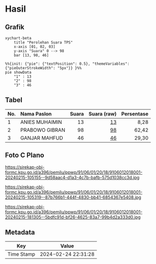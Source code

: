 # Hasil

## Grafik

```mermaid
xychart-beta
    title "Perolehan Suara TPS"
    x-axis [01, 02, 03]
    y-axis "Suara" 0 --> 98
    bar [13, 98, 46]
```

```mermaid
%%{init: {"pie": {"textPosition": 0.5}, "themeVariables": {"pieOuterStrokeWidth": "5px"}} }%%
pie showData
    "1" : 13
    "2" : 98
    "3" : 46
```

## Tabel

| No. | Nama Paslon    | Suara | Suara (raw) | Persentase |
|:--- |:-------------- | -----:| -----------:| ----------:|
| 1   | ANIES MUHAIMIN | 13    | [13][p-1]   | 8,28       |
| 2   | PRABOWO GIBRAN | 98    | [98][p-2]   | 62,42      |
| 3   | GANJAR MAHFUD  | 46    | [46][p-3]   | 29,30      |


[p-1]: https://github.com/gigit-pemilu/pemilu-2024-91-papua/blob/main/pilpres/hitung-suara/sub/91-papua/sub/06-biak-numfor/sub/01-biak-kota/sub/2018-manggandisapi/sub/001-tps/sub/paslon-1.txt
[p-2]: https://github.com/gigit-pemilu/pemilu-2024-91-papua/blob/main/pilpres/hitung-suara/sub/91-papua/sub/06-biak-numfor/sub/01-biak-kota/sub/2018-manggandisapi/sub/001-tps/sub/paslon-2.txt
[p-3]: https://github.com/gigit-pemilu/pemilu-2024-91-papua/blob/main/pilpres/hitung-suara/sub/91-papua/sub/06-biak-numfor/sub/01-biak-kota/sub/2018-manggandisapi/sub/001-tps/sub/paslon-3.txt

## Foto C Plano

https://sirekap-obj-formc.kpu.go.id/a396/pemilu/ppwp/91/06/01/20/18/9106012018001-20240215-105155--9d58aac4-d1a3-4c7b-bafb-575d1038cc3d.jpg

https://sirekap-obj-formc.kpu.go.id/a396/pemilu/ppwp/91/06/01/20/18/9106012018001-20240215-105319--87b766b1-444f-4830-bb41-6854367e5408.jpg

https://sirekap-obj-formc.kpu.go.id/a396/pemilu/ppwp/91/06/01/20/18/9106012018001-20240215-181305--5bdfc91d-bf26-4625-83a7-99b4d2a333d0.jpg


## Metadata

| Key        | Value               |
| ---------- | ------------------- |
| Time Stamp | 2024-02-24 22:31:28 |



